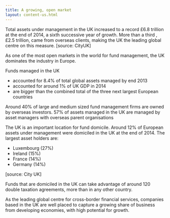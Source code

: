 ```yaml
---
title: A growing, open market
layout: content-us.html
---
```


Total assets under management in the UK increased to a record £6.8 trillion at the end of 2014, a sixth successive year of growth. More than a third , £2.5 trillion, came from overseas clients, making the UK the leading global centre on this measure. [source: CityUK]

As one of the most open markets in the world for fund management, the UK dominates the industry in Europe.

Funds managed in the UK

-	accounted for 8.4% of total global assets managed by end 2013
-	accounted for around 1% of UK GDP in 2014
-	are bigger than the combined total of the three next largest European countries

Around 40% of large and medium sized fund management firms are owned by overseas investors. 57% of assets managed in the UK are managed by asset managers with overseas parent organisations

The UK is an important location for fund domicile. Around 12% of European assets under management were domiciled in the UK at the end of 2014. The largest asset holders are:

-	Luxembourg (27%)
-	Ireland (15%)
-	France (14%)
-	Germany (14%)

[source: City UK]

Funds that are domiciled in the UK can take advantage of around 120 double taxation agreements, more than in any other country.

As the leading global centre for cross-border financial services, companies based in the UK are well placed to capture a growing share of business from developing economies, with high potential for growth. 